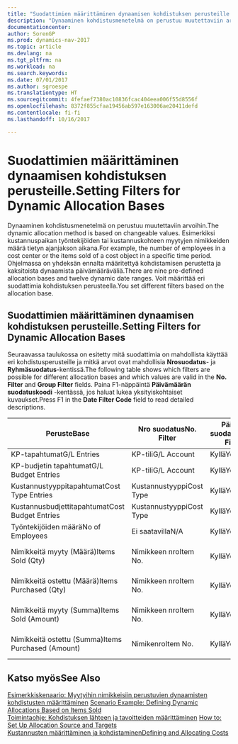 ```yaml
---
title: "Suodattimien määrittäminen dynaamisen kohdistuksen perusteille."
description: "Dynaaminen kohdistusmenetelmä on perustuu muutettaviin arvoihin. Esimerkiksi kustannuspaikan työntekijöiden tai kustannuskohteen myytyjen nimikkeiden määrä tietyn ajanjakson aikana. Ohjelmassa on yhdeksän ennalta määritettyä kohdistamisen perustetta ja kaksitoista dynaamista päivämääräväliä. Voit määrittää eri suodattimia kohdistuksen perusteella."
documentationcenter: 
author: SorenGP
ms.prod: dynamics-nav-2017
ms.topic: article
ms.devlang: na
ms.tgt_pltfrm: na
ms.workload: na
ms.search.keywords: 
ms.date: 07/01/2017
ms.author: sgroespe
ms.translationtype: HT
ms.sourcegitcommit: 4fefaef7380ac10836fcac404eea006f55d8556f
ms.openlocfilehash: 8372f855cfaa19456ab597e163006ae20411defd
ms.contentlocale: fi-fi
ms.lasthandoff: 10/16/2017

---
```

# <a name="setting-filters-for-dynamic-allocation-bases"></a><span data-ttu-id="d7558-106">Suodattimien määrittäminen dynaamisen kohdistuksen perusteille.</span><span class="sxs-lookup"><span data-stu-id="d7558-106">Setting Filters for Dynamic Allocation Bases</span></span>
<span data-ttu-id="d7558-107">Dynaaminen kohdistusmenetelmä on perustuu muutettaviin arvoihin.</span><span class="sxs-lookup"><span data-stu-id="d7558-107">The dynamic allocation method is based on changeable values.</span></span> <span data-ttu-id="d7558-108">Esimerkiksi kustannuspaikan työntekijöiden tai kustannuskohteen myytyjen nimikkeiden määrä tietyn ajanjakson aikana.</span><span class="sxs-lookup"><span data-stu-id="d7558-108">For example, the number of employees in a cost center or the items sold of a cost object in a specific time period.</span></span> <span data-ttu-id="d7558-109">Ohjelmassa on yhdeksän ennalta määritettyä kohdistamisen perustetta ja kaksitoista dynaamista päivämääräväliä.</span><span class="sxs-lookup"><span data-stu-id="d7558-109">There are nine pre-defined allocation bases and twelve dynamic date ranges.</span></span> <span data-ttu-id="d7558-110">Voit määrittää eri suodattimia kohdistuksen perusteella.</span><span class="sxs-lookup"><span data-stu-id="d7558-110">You set different filters based on the allocation base.</span></span>  

## <a name="setting-filters-for-dynamic-allocation-bases"></a><span data-ttu-id="d7558-111">Suodattimien määrittäminen dynaamisen kohdistuksen perusteille.</span><span class="sxs-lookup"><span data-stu-id="d7558-111">Setting Filters for Dynamic Allocation Bases</span></span>  
 <span data-ttu-id="d7558-112">Seuraavassa taulukossa on esitetty mitä suodattimia on mahdollista käyttää eri kohdistusperusteille ja mitkä arvot ovat mahdollisia **Nrosuodatus**- ja **Ryhmäsuodatus**-kentissä.</span><span class="sxs-lookup"><span data-stu-id="d7558-112">The following table shows which filters are possible for different allocation bases and which values are valid in the **No. Filter** and **Group Filter** fields.</span></span> <span data-ttu-id="d7558-113">Paina F1-näppäintä **Päivämäärän suodatuskoodi** -kentässä, jos haluat lukea yksityiskohtaiset kuvaukset.</span><span class="sxs-lookup"><span data-stu-id="d7558-113">Press F1 in the **Date Filter Code** field to read detailed descriptions.</span></span>  

|<span data-ttu-id="d7558-114">**Peruste**</span><span class="sxs-lookup"><span data-stu-id="d7558-114">**Base**</span></span>|<span data-ttu-id="d7558-115">**Nro suodatus**</span><span class="sxs-lookup"><span data-stu-id="d7558-115">**No. Filter**</span></span>|<span data-ttu-id="d7558-116">**Päivämäärän suodatuskoodi**</span><span class="sxs-lookup"><span data-stu-id="d7558-116">**Date Filter Code**</span></span>|<span data-ttu-id="d7558-117">**Kustannuspaikkasuodatus**</span><span class="sxs-lookup"><span data-stu-id="d7558-117">**Cost Center Filter**</span></span>|<span data-ttu-id="d7558-118">**Kustannuskohdesuodatus**</span><span class="sxs-lookup"><span data-stu-id="d7558-118">**Cost Object Filter**</span></span>|<span data-ttu-id="d7558-119">**Ryhmäsuodatus**</span><span class="sxs-lookup"><span data-stu-id="d7558-119">**Group Filter**</span></span>|  
|--------------|----------------------------------------|----------------------------------------------|------------------------------------------------|------------------------------------------------|------------------------------------------|  
|<span data-ttu-id="d7558-120">KP-tapahtumat</span><span class="sxs-lookup"><span data-stu-id="d7558-120">G/L Entries</span></span>|<span data-ttu-id="d7558-121">KP-tili</span><span class="sxs-lookup"><span data-stu-id="d7558-121">G/L Account</span></span>|<span data-ttu-id="d7558-122">Kyllä</span><span class="sxs-lookup"><span data-stu-id="d7558-122">Yes</span></span>|<span data-ttu-id="d7558-123">Kyllä</span><span class="sxs-lookup"><span data-stu-id="d7558-123">Yes</span></span>|<span data-ttu-id="d7558-124">Kyllä</span><span class="sxs-lookup"><span data-stu-id="d7558-124">Yes</span></span>|<span data-ttu-id="d7558-125">Ei saatavilla</span><span class="sxs-lookup"><span data-stu-id="d7558-125">N/A</span></span>|  
|<span data-ttu-id="d7558-126">KP-budjetin tapahtumat</span><span class="sxs-lookup"><span data-stu-id="d7558-126">G/L Budget Entries</span></span>|<span data-ttu-id="d7558-127">KP-tili</span><span class="sxs-lookup"><span data-stu-id="d7558-127">G/L Account</span></span>|<span data-ttu-id="d7558-128">Kyllä</span><span class="sxs-lookup"><span data-stu-id="d7558-128">Yes</span></span>|<span data-ttu-id="d7558-129">Kyllä</span><span class="sxs-lookup"><span data-stu-id="d7558-129">Yes</span></span>|<span data-ttu-id="d7558-130">Kyllä</span><span class="sxs-lookup"><span data-stu-id="d7558-130">Yes</span></span>|<span data-ttu-id="d7558-131">KP-budjetin nimi</span><span class="sxs-lookup"><span data-stu-id="d7558-131">G/L Budget Name</span></span>|  
|<span data-ttu-id="d7558-132">Kustannustyyppitapahtumat</span><span class="sxs-lookup"><span data-stu-id="d7558-132">Cost Type Entries</span></span>|<span data-ttu-id="d7558-133">Kustannustyyppi</span><span class="sxs-lookup"><span data-stu-id="d7558-133">Cost Type</span></span>|<span data-ttu-id="d7558-134">Kyllä</span><span class="sxs-lookup"><span data-stu-id="d7558-134">Yes</span></span>|<span data-ttu-id="d7558-135">Kyllä</span><span class="sxs-lookup"><span data-stu-id="d7558-135">Yes</span></span>|<span data-ttu-id="d7558-136">Kyllä</span><span class="sxs-lookup"><span data-stu-id="d7558-136">Yes</span></span>|<span data-ttu-id="d7558-137">Ei saatavilla</span><span class="sxs-lookup"><span data-stu-id="d7558-137">N/A</span></span>|  
|<span data-ttu-id="d7558-138">Kustannusbudjettitapahtumat</span><span class="sxs-lookup"><span data-stu-id="d7558-138">Cost Budget Entries</span></span>|<span data-ttu-id="d7558-139">Kustannustyyppi</span><span class="sxs-lookup"><span data-stu-id="d7558-139">Cost Type</span></span>|<span data-ttu-id="d7558-140">Kyllä</span><span class="sxs-lookup"><span data-stu-id="d7558-140">Yes</span></span>|<span data-ttu-id="d7558-141">Kyllä</span><span class="sxs-lookup"><span data-stu-id="d7558-141">Yes</span></span>|<span data-ttu-id="d7558-142">Kyllä</span><span class="sxs-lookup"><span data-stu-id="d7558-142">Yes</span></span>|<span data-ttu-id="d7558-143">Budjetin nimi</span><span class="sxs-lookup"><span data-stu-id="d7558-143">Budget Name</span></span>|  
|<span data-ttu-id="d7558-144">Työntekijöiden määrä</span><span class="sxs-lookup"><span data-stu-id="d7558-144">No of Employees</span></span>|<span data-ttu-id="d7558-145">Ei saatavilla</span><span class="sxs-lookup"><span data-stu-id="d7558-145">N/A</span></span>|<span data-ttu-id="d7558-146">Kyllä</span><span class="sxs-lookup"><span data-stu-id="d7558-146">Yes</span></span>|<span data-ttu-id="d7558-147">Kyllä</span><span class="sxs-lookup"><span data-stu-id="d7558-147">Yes</span></span>|<span data-ttu-id="d7558-148">Kyllä</span><span class="sxs-lookup"><span data-stu-id="d7558-148">Yes</span></span>|<span data-ttu-id="d7558-149">Ei saatavilla</span><span class="sxs-lookup"><span data-stu-id="d7558-149">N/A</span></span>|  
|<span data-ttu-id="d7558-150">Nimikkeitä myyty (Määrä)</span><span class="sxs-lookup"><span data-stu-id="d7558-150">Items Sold (Qty)</span></span>|<span data-ttu-id="d7558-151">Nimikkeen nro</span><span class="sxs-lookup"><span data-stu-id="d7558-151">Item No.</span></span>|<span data-ttu-id="d7558-152">Kyllä</span><span class="sxs-lookup"><span data-stu-id="d7558-152">Yes</span></span>|<span data-ttu-id="d7558-153">Kyllä</span><span class="sxs-lookup"><span data-stu-id="d7558-153">Yes</span></span>|<span data-ttu-id="d7558-154">Kyllä</span><span class="sxs-lookup"><span data-stu-id="d7558-154">Yes</span></span>|<span data-ttu-id="d7558-155">Varaston kirjausryhmä</span><span class="sxs-lookup"><span data-stu-id="d7558-155">Inventory Posting Group</span></span>|  
|<span data-ttu-id="d7558-156">Nimikkeitä ostettu (Määrä)</span><span class="sxs-lookup"><span data-stu-id="d7558-156">Items Purchased (Qty)</span></span>|<span data-ttu-id="d7558-157">Nimikkeen nro</span><span class="sxs-lookup"><span data-stu-id="d7558-157">Item No.</span></span>|<span data-ttu-id="d7558-158">Kyllä</span><span class="sxs-lookup"><span data-stu-id="d7558-158">Yes</span></span>|<span data-ttu-id="d7558-159">Kyllä</span><span class="sxs-lookup"><span data-stu-id="d7558-159">Yes</span></span>|<span data-ttu-id="d7558-160">Kyllä</span><span class="sxs-lookup"><span data-stu-id="d7558-160">Yes</span></span>|<span data-ttu-id="d7558-161">Varaston kirjausryhmä</span><span class="sxs-lookup"><span data-stu-id="d7558-161">Inventory Posting Group</span></span>|  
|<span data-ttu-id="d7558-162">Nimikkeitä myyty (Summa)</span><span class="sxs-lookup"><span data-stu-id="d7558-162">Items Sold (Amount)</span></span>|<span data-ttu-id="d7558-163">Nimikkeen nro</span><span class="sxs-lookup"><span data-stu-id="d7558-163">Item No.</span></span>|<span data-ttu-id="d7558-164">Kyllä</span><span class="sxs-lookup"><span data-stu-id="d7558-164">Yes</span></span>|<span data-ttu-id="d7558-165">Kyllä</span><span class="sxs-lookup"><span data-stu-id="d7558-165">Yes</span></span>|<span data-ttu-id="d7558-166">Kyllä</span><span class="sxs-lookup"><span data-stu-id="d7558-166">Yes</span></span>|<span data-ttu-id="d7558-167">Varaston kirjausryhmä</span><span class="sxs-lookup"><span data-stu-id="d7558-167">Inventory Posting Group</span></span>|  
|<span data-ttu-id="d7558-168">Nimikkeitä ostettu (Summa)</span><span class="sxs-lookup"><span data-stu-id="d7558-168">Items Purchased (Amount)</span></span>|<span data-ttu-id="d7558-169">Nimikenro</span><span class="sxs-lookup"><span data-stu-id="d7558-169">Item No.</span></span>|<span data-ttu-id="d7558-170">Kyllä</span><span class="sxs-lookup"><span data-stu-id="d7558-170">Yes</span></span>|<span data-ttu-id="d7558-171">Kyllä</span><span class="sxs-lookup"><span data-stu-id="d7558-171">Yes</span></span>|<span data-ttu-id="d7558-172">Kyllä</span><span class="sxs-lookup"><span data-stu-id="d7558-172">Yes</span></span>|<span data-ttu-id="d7558-173">Varaston kirjausryhmä</span><span class="sxs-lookup"><span data-stu-id="d7558-173">Inventory Posting Group</span></span>|  

## <a name="see-also"></a><span data-ttu-id="d7558-174">Katso myös</span><span class="sxs-lookup"><span data-stu-id="d7558-174">See Also</span></span>  
 <span data-ttu-id="d7558-175">[Esimerkkiskenaario: Myytyihin nimikkeisiin perustuvien dynaamisten kohdistusten määrittäminen](finance-scenario-example-defining-dynamic-allocations-based-on-items-sold.md) </span><span class="sxs-lookup"><span data-stu-id="d7558-175">[Scenario Example: Defining Dynamic Allocations Based on Items Sold](finance-scenario-example-defining-dynamic-allocations-based-on-items-sold.md) </span></span>  
 <span data-ttu-id="d7558-176">[Toimintaohje: Kohdistuksen lähteen ja tavoitteiden määrittäminen](finance-how-to-set-up-allocation-source-and-targets.md) </span><span class="sxs-lookup"><span data-stu-id="d7558-176">[How to: Set Up Allocation Source and Targets](finance-how-to-set-up-allocation-source-and-targets.md) </span></span>  
 [<span data-ttu-id="d7558-177">Kustannusten määrittäminen ja kohdistaminen</span><span class="sxs-lookup"><span data-stu-id="d7558-177">Defining and Allocating Costs</span></span>](finance-define-and-allocate-costs.md)

